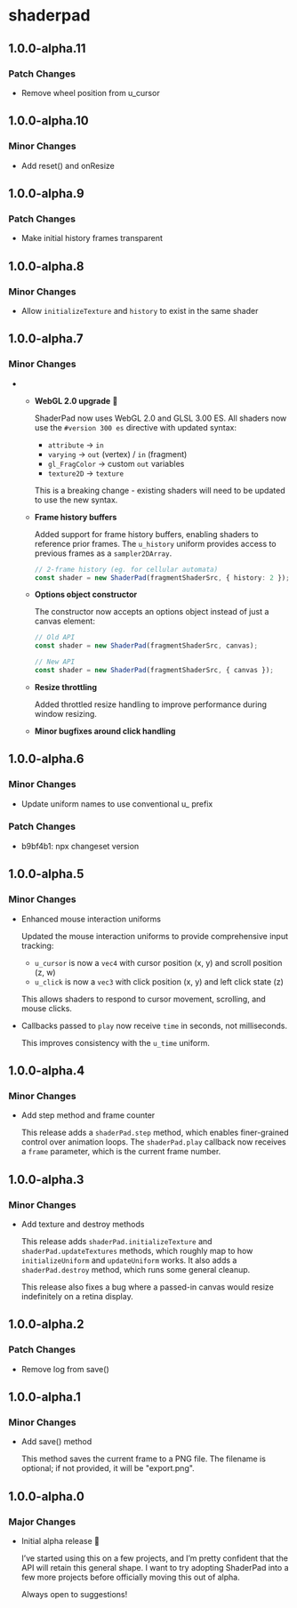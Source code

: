 # shaderpad

## 1.0.0-alpha.11

### Patch Changes

-   Remove wheel position from u_cursor

## 1.0.0-alpha.10

### Minor Changes

-   Add reset() and onResize

## 1.0.0-alpha.9

### Patch Changes

-   Make initial history frames transparent

## 1.0.0-alpha.8

### Minor Changes

-   Allow `initializeTexture` and `history` to exist in the same shader

## 1.0.0-alpha.7

### Minor Changes

-   -   **WebGL 2.0 upgrade** 🚀

        ShaderPad now uses WebGL 2.0 and GLSL 3.00 ES. All shaders now use the `#version 300 es` directive with updated syntax:

        -   `attribute` → `in`
        -   `varying` → `out` (vertex) / `in` (fragment)
        -   `gl_FragColor` → custom `out` variables
        -   `texture2D` → `texture`

        This is a breaking change - existing shaders will need to be updated to use the new syntax.

    -   **Frame history buffers**

        Added support for frame history buffers, enabling shaders to reference prior frames. The `u_history` uniform provides access to previous frames as a `sampler2DArray`.

        ```typescript
        // 2-frame history (eg. for cellular automata)
        const shader = new ShaderPad(fragmentShaderSrc, { history: 2 });
        ```

    -   **Options object constructor**

        The constructor now accepts an options object instead of just a canvas element:

        ```typescript
        // Old API
        const shader = new ShaderPad(fragmentShaderSrc, canvas);

        // New API
        const shader = new ShaderPad(fragmentShaderSrc, { canvas });
        ```

    -   **Resize throttling**

        Added throttled resize handling to improve performance during window resizing.

    -   **Minor bugfixes around click handling**

## 1.0.0-alpha.6

### Minor Changes

-   Update uniform names to use conventional u\_ prefix

### Patch Changes

-   b9bf4b1: npx changeset version

## 1.0.0-alpha.5

### Minor Changes

-   Enhanced mouse interaction uniforms

    Updated the mouse interaction uniforms to provide comprehensive input tracking:

    -   `u_cursor` is now a `vec4` with cursor position (x, y) and scroll position (z, w)
    -   `u_click` is now a `vec3` with click position (x, y) and left click state (z)

    This allows shaders to respond to cursor movement, scrolling, and mouse clicks.

-   Callbacks passed to `play` now receive `time` in seconds, not milliseconds.

    This improves consistency with the `u_time` uniform.

## 1.0.0-alpha.4

### Minor Changes

-   Add step method and frame counter

    This release adds a `shaderPad.step` method, which enables finer-grained control over animation loops. The `shaderPad.play` callback now receives a `frame` parameter, which is the current frame number.

## 1.0.0-alpha.3

### Minor Changes

-   Add texture and destroy methods

    This release adds `shaderPad.initializeTexture` and `shaderPad.updateTextures` methods, which roughly map to how `initializeUniform` and `updateUniform` works. It also adds a `shaderPad.destroy` method, which runs some general cleanup.

    This release also fixes a bug where a passed-in canvas would resize indefinitely on a retina display.

## 1.0.0-alpha.2

### Patch Changes

-   Remove log from save()

## 1.0.0-alpha.1

### Minor Changes

-   Add save() method

    This method saves the current frame to a PNG file. The filename is optional; if not provided, it will be "export.png".

## 1.0.0-alpha.0

### Major Changes

-   Initial alpha release 🎉

    I’ve started using this on a few projects, and I’m pretty confident that the API will retain this general shape. I want to try adopting ShaderPad into a few more projects before officially moving this out of alpha.

    Always open to suggestions!
